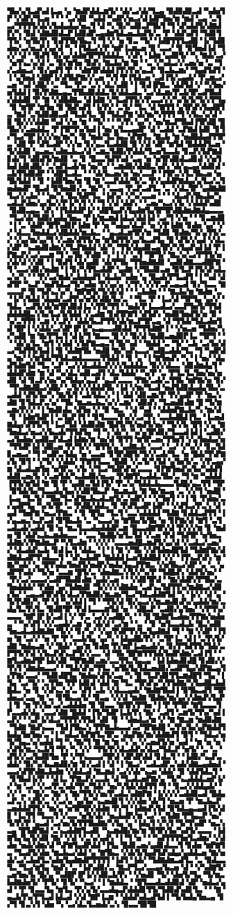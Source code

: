 ▜▙▞▄▜▃▟▚▟▐▃▄▝▄▝▆▟▛▟▟▃▆▜▞▝▟▞▃▞▟▞▜▃▄▝▉▟▉▟▉▃▟▝▚▟▅▜▛▝▞▟▛▞▜▃▅▝▝▝▝▃▞▟▉▝▚▟▟▝▚▟▛▞▅▃▞▟▐▟▛▜▅▞▆▝▆▟▝▃▄▝▃▜▃▞▜▜▜▜▞▟▞▞▙▟▄▟▄▞▅▃▜▝▟▝▚▝▉▞▚▟▊▃▛▜▙▜▝▜▝▟▚▟▟▜▞▟▇▟▛▞▚▝▉▟▝▟▇▟▉▟▃▛▐▟▉▟▛▃▄▟▆▜▟▃▅▃▙▟▜▞▃▝▛▝▟▟▚▟▜▝▜▟▊▜▜▜▞▝▅▜▙▜▚▝▊▟▜▜▙▜▙▃▜▝▜▝▞▝▅▝▊▃▝▜▞▝▐▟█▜▜▜▃▟█▝▐▞▜▟▉▟▅▞▃▞▅▃▛▞▄▞▟▝▚▝▐▜▟▃▞▞▛▝▆▛▐▃▆▃▅▝█▝▃▃▞▝▊▝▉▜▅▟▐▟▝▜▞▞▝▟▝▝▉▟▜▝▉▞▄▞▟▟▆▜▛▜▜▟▟▟▃▝▞▟▚▝▐▟▆▝▄▟▉▜▞▝▚▝▇▟▞▃▞▝▅▜▚▃▚▞▟▝▃▝▉▞▆▜▅▝▉▟▚▝▇▃▙▞▆▝▇▝▝▃▝▞▚▟▃▞▞▃▅▞▅▝▃▝▜▞▃▟▅▃▞▝▊▞▄▟▜▝▛▝▝▟▆▜▛▟▟▟▐▜▚▜▚▞▄▃▛▝▉▃▙▃▆▞▝▜▄▟▜▟▜▝▐▝▄▜▅▟▝▟█▛▐▞▟▜▙▛▇▞▞▃▅▝▚▜▝▛▐▜▟▃▅▝▃▟▐▜▞▃▄▟▞▝▛▃▆▃▞▃▅▝▚▟▝▟█▞▝▃▝▜▃▝▛▃▝▃▚▝▟▃▚▟▉▝▐▝▊▟▐▛▇▃▝▟▟▜▟▝▞▝▚▜▅▞▅▜▟▟▐▝▉▞▛▟▇▃▄▃▜▜▙▟▉▟▟▃▜▞▟▟▃▟▃▝▃▞▟▃▆▞▛▃▙▜▛▃▟▜▙▟▞▟▟▟▉▝▛▝▇▝▞▟█▟▇▃▝▟▐▟▇▝▞▜▃▟▜▜▞▞▛▃▃▞▞▞▚▞▙▜▞▜▞▞▛▜▄▝▉▝▆▜▛▝▆▜▅▝█▝█▟▚▟▜▝▐▞▛▞▝▃▜▞▝▜▃▝▟▝▇▜▜▝▄▜▛▟▚▜▄▟█▜▃▝▇▟▝▃▜▟▉▟▉▃▟▝▜▃▙▜▃▝█▝▜▟▃▛▇▝▟▞▆▞▚▜▜▜▝▜▝▞▙▃▚▞▟▝▉▝█▞▞▞▟▟▇▝▚▟▝▞▅▝▆▝▝▜▞▝▝▝▚▜▚▝▄▞▚▝▅▞▆▃▛▜▙▟▐▜▛▟█▝█▜▙▞▞▃▅▟▟▃▝▛▐▜▛▜▚▞▙▟▐▝▅▞▄▜▃▃▄▟▛▝▟▝▃▟▟▝▃▛▇▟▐▟▊▝▊▜▞▜▃▞▜▛▐▞▞▞▅▞▆▞▚▝▉▝▆▟▞▜▃▜▄▃▚▛▇▜▃▝▇▃▙▝▆▝▅▟█▟▄▟▜▜▛▃▝▟█▝▛▝▟▜▃▟▛▝▞▞▅▝▊▞▄▃▜▃▟▟█▝█▝▞▟▝▟▛▝▆▜▟▝█▟▟▟▜▃▅▝▜▞▟▟▉▝▄▃▅▃▚▟▆▃▙▃▞▟▝▃▆▃▜▟▉▞▛▟▟▞▜▃▅▜▃▃▙▝▊▃▛▞▙▛▇▟▊▟▞▜▝▟▉▟▜▞▆▟▉▝▃▝▊▝█▃▃▜▟▜▚▟▝▃▄▝▅▝▅▜▛▟▉▟▃▟▊▟▝▞▅▜▙▟▐▟▊▟█▞▝▃▚▟▜▃▟▞▆▝▅▞▚▞▝▃▆▟▉▞▟▟█▃▚▟▚▝▟▞▄▃▄▞▟▟▊▟▝▃▙▜▜▟▉▟▛▝▝▟█▜▃▟▃▝▝▝▟▞▙▃▅▞▅▝▅▞▃▃▛▝▐▜▛▃▚▜▃▜▙▃▅▝▅▜▙▜▟▟▝▝▊▝▐▟▉▜▅▞▆▝█▝▇▝▃▃▛▟▟▞▜▞▃▝▛▞▄▟▟▛▇▟▄▞▄▜▃▞▃▜▅▟▅▟▛▝█▃▟▝▉▜▅▟▊▞▃▝▇▞▚▝▃▃▄▝▛▃▛▃▟▜▃▝▃▝▞▟▃▜▛▝▄▟▇▟▇▜▃▞▞▃▙▞▝▝▅▞▚▝█▃▜▟▛▜▃▝▐▟▚▞▝▞▚▞▃▃▅▝▝▝▝▟▃▟▚▜▙▃▙▞▚▃▟▃▛▟▅▞▄▞▙▞▞▛▐▞▚▜▝▞▝▜▝▞▟▝▟▟▚▝▝▃▅▞▚▃▞▞▙▝▞▟▟▟▚▟▉▝▉▟▉▃▄▃▝▟▚▝▐▜▟▟▟▛▐▞▝▟█▜▄▟▚▜▄▟▆▜▄▜▛▜▛▟█▟▆▟▇▟▄▃▃▃▝▜▃▞▟▞▜▟▉▞▄▟▄▜▅▃▝▛▐▞▆▃▆▟▐▟▃▞▟▟▐▟▝▃▞▜▝▞▅▝▝▝▊▃▆▟▉▝▐▝▃▝▟▟▛▝█▜▚▟▊▛▐▟▆▝▛▝▅▝▚▟▄▞▟▃▛▝▅▝▞▛▐▟▇▝▊▟▅▝▄▞▝▞▞▝▟▃▃▜▅▟▟▃▞▟█▟▟▞▆▃▙▃▝▝▄▃▟▃▆▜▛▞▆▝▜▟▉▝▉▟▆▞▜▞▄▜▜▞▃▞▝▞▄▞▆▞▄▞▜▝▞▃▆▞▟▜▜▞▅▝▆▜▟▜▜▞▄▞▙▃▟▜▄▝█▝▟▜▞▞▄▟▝▞▟▃▞▟▛▝▚▃▆▟▊▟▆▞▞▜▃▛▇▟▟▝▟▞▚▝▜▜▞▟▄▟▊▃▄▜▛▞▚▜▄▟▚▟▐▟▝▛▐▛▇▃▛▞▃▞▃▃▆▝▜▝▃▜▙▝▛▟▇▝▚▝▐▝▞▝▃▜▝▜▛▜▞▝▇▃▚▞▃▞▛▜▜▞▅▞▟▞▟▝▞▟▊▝▐▝▉▟▜▝▟▞▄▟▊▝▟▞▛▜▙▝▜▜▅▟▇▟▊▝▄▟▊▟▇▃▃▟█▛▇▝▜▝▃▃▞▟▊▞▅▟▇▝▐▝▊▞▚▜▜▃▟▟▛▝▄▟▇▝▞▜▙▟▊▃▅▝▉▜▃▛▐▜▞▟▚▟▃▃▚▞▚▝▝▝▛▞▃▞▆▟▞▃▙▟▄▟▜▝▟▃▙▞▚▟▅▝▄▝█▃▟▞▛▜▃▟▜▝▐▝▚▟▝▟▟▜▛▝▚▃▛▝▅▟▜▟▃▞▜▞▚▟▅▝▛▞▄▞▄▝▞▜▚▝▞▞▛▃▛▃▄▃▟▝▊▞▜▃▃▝▇▃▃▃▛▝█▝▜▟▚▃▚▞▚▝▇▛▇▜▞▜▞▟▞▟▝▝▝▃▙▟▆▝▝▝▇▃▙▞▆▝▇▟▆▝▃▝▐▞▚▜▟▟▝▟▄▟▞▃▟▜▚▞▅▜▞▟█▞▙▞▃▝▝▜▃▝▛▝▐▃▞▟▝▜▛▜▄▝▄▞▞▝▜▟▃▝▃▟▜▞▟▞▆▜▛▟▉▟▐▃▚▜▜▞▜▜▝▝▅▟▞▛▐▃▃▟▃▞▃▃▛▜▅▜▞▜▜▟▟▟▟▟█▃▚▜▄▜▃▞▙▜▟▟▝▞▃▟▆▝▊▟▜▛▇▜▝▟▜▟▚▝▅▟▉▜▅▟▜▞▅▝▉▝▚▞▃▜▜▜▝▃▆▝▞▃▛▞▝▟▟▞▙▃▛▜▜▞▟▞▆▃▛▜▛▃▄▝▟▝▜▜▟▞▜▟▃▟▅▜▟▝█▛▐▝▞▟▟▞▃▞▟▛▐▛▐▞▚▃▄▃▃▟▉▟▟▝▛▜▜▟▇▛▐▝▝▞▅▃▅▝▜▟▅▞▚▞▚▟█▝▆▝▇▞▛▜▃▜▝▟▐▞▜▝▇▃▃▝█▝▞▝▉▞▟▝▇▟▉▃▅▟▉▛▐▃▝▜▛▜▝▝▝▝▟▞▄▜▃▝▆▜▝▞▟▟▝▞▙▛▇▃▄▃▜▝█▞▚▟▝▝▇▟▟▝▃▝▜▞▝▃▙▝▃▞▙▞▟▃▞▜▟▜▜▞▙▟▐▝▉▝▟▟▇▜▙▝▅▟█▝▇▞▚▟▚▃▃▞▚▟█▃▟▟▞▜▃▝▜▝▚▟▛▟▄▝▆▞▝▞▆▜▟▞▜▜▟▃▆▟▃▃▃▃▜▜▟▟▝▝▊▝▄▝▐▝▇▜▅▟▚▝▚▝▐▝▅▞▝▟▄▟▜▟▆▜▟▝▜▃▝▃▛▝▃▞▞▟▃▟▟▃▛▞▞▞▙▟▟▟▃▝▉▞▞▟▃▃▝▟▊▟▆▟▄▜▝▟▟▟▛▟▆▝▆▝▟▝▚▞▟▃▚▟▊▃▟▜▝▟▃▜▟▟▞▝▚▞▛▝▃▝▛▜▃▜▃▜▅▞▅▞▅▟▉▝▟▝▊▃▛▞▅▞▚▞▜▟▄▞▄▃▛▝▄▃▛▃▃▃▝▛▇▞▃▟▞▃▜▜▙▝▆▛▇▞▅▝▊▞▝▜▚▟▇▟█▃▞▟█▞▝▃▜▞▞▞▟▟▟▜▙▝▐▟▝▞▆▞▜▃▟▝▅▟▜▟▉▟▄▟▄▜▙▞▃▃▟▟▝▟▜▞▙▞▚▝▇▞▙▜▝▃▙▜▟▃▚▝▐▝▟▟▝▟▊▃▆▞▛▝▛▞▄▟▛▝▛▝▆▃▚▟▇▝▊▜▟▃▛▃▚▞▝▜▙▝▆▃▅▃▙▃▚▞▞▃▆▞▝▟▉▟▚▝▜▃▅▟▊▟▆▝█▝▜▞▆▃▆▞▛▞▞▝▐▝▆▟▊▟▄▝▟▜▅▝▞▝▉▝▆▃▝▝▟▝▚▟▝▝▟▟▅▛▇▃▙▞▚▝▆▞▟▝▊▝▐▟▆▜▟▛▐▝▃▜▄▛▐▜▝▝▊▜▃▃▃▜▚▞▞▃▞▜▚▝▃▃▙▟█▟▐▜▃▝▐▃▅▟▇▟▄▞▟▜▜▞▜▝▐▃▞▜▟▝▟▟▉▟▇▝█▟▜▞▜▞▅▟▜▞▅▞▝▜▞▞▙▝█▜▝▞▄▝▇▜▅▟▃▞▅▃▞▞▙▃▟▞▜▜▟▜▄▝▜▝▚▝▟▞▚▝▚▞▄▜▛▟▊▞▜▃▃▟▐▟▐▝▃▟▉▞▃▞▙▟▅▞▄▟▉▃▛▟▃▟▐▟▆▞▆▝▅▞▟▝▉▜▜▝▆▜▛▃▅▞▜▜▅▜▝▞▄▜▅▟▄▞▅▝▜▜▟▛▐▟▝▟▉▃▅▝▛▞▜▞▞▝█▜▜▞▄▝▄▟▇▃▙▝▃▃▞▝▃▞▝▞▚▞▞▝▊▃▜▟▊▃▅▃▞▝▜▝▚▟▛▃▜▟▄▝▅▝▃▃▅▝▊▜▛▟█▜▞▜▞▞▃▟▞▜▃▝▅▝█▟▞▜▚▛▇▞▙▝▉▜▝▝▞▜▞▝▞▟▟▞▝▛▇▜▜▃▃▝█▟▊▝▞▃▜▞▚▜▟▝▄▜▅▜▞▃▝▞▛▃▄▞▆▝▟▃▟▃▆▜▅▝▅▜▛▃▝▞▙▝▞▜▃▞▜▟▛▟▚▞▃▃▃▝▊▛▇▜▅▟▚▞▙▞▚▟▟▜▟▟▊▃▅▞▙▝▞▃▅▜▟▞▚▃▙▟▉▞▅▃▄▝▛▟▇▜▚▃▟▟▃▜▙▞▃▝▜▝▆▝▚▟▟▟▐▜▜▞▆▜▟▝▇▝█▝▛▝▄▟▊▃▜▟▐▜▞▝▛▃▚▞▜▟▟▃▙▃▃▃▜▟█▞▄▃▜▜▝▜▛▝▉▜▟▞▙▞▜▃▃▟▄▜▄▞▞▟▉▜▙▃▛▝▆▃▆▃▙▝▇▝▇▞▆▃▄▝▃▝▞▞▜▝▅▟█▝▐▃▄▝▜▃▜▞▝▜▙▞▜▃▚▛▇▃▙▃▟▃▆▜▞▃▚▟▛▞▝▝▞▜▅▜▝▝▐▝▊▝▛▟▅▞▃▞▄▟▛▜▄▝▚▞▙▜▛▝▃▝▛▟█▞▟▟▃▝▊▝▛▟▜▃▟▛▐▟▛▝▝▞▟▜▃▞▛▃▚▝▟▝▄▟▝▜▅▛▇▝▅▃▞▛▇▃▝▝▊▝█▜▄▝▜▃▜▝▃▃▚▟▟▟▟▝▜▟▇▝▊▟▟▃▟▜▜▝▐▞▄▃▅▃▚▃▛▃▟▝▉▜▙▃▙▝▃▝▚▃▃▞▅▝▇▜▙▞▙▜▙▝▅▝▊▛▇▞▟▝▇▜▝▃▜▃▟▃▟▞▃▟▟▝█▝▅▝▆▃▜▃▃▟▄▟▟▟▛▃▆▝█▃▃▟▇▜▛▞▟▝▛▞▞▞▆▝▊▝▆▟▅▝█▝▟▟▚▃▙▃▆▟▅▃▃▝▝▃▃▝▇▟█▞▅▜▃▜▟▝▞▃▅▝▛▟▝▜▟▜▛▝▅▜▅▃▟▟▇▞▞▛▇▟▆▃▛▝▚▜▃▟▆▝▝▞▞▞▝▃▃▃▅▟█▃▆▟▜▞▄▞▟▝▞▃▟▃▞▃▅▞▞▝▟▃▟▟▚▃▙▝▊▟▐▃▜▝▟▟▃▝▐▝▐▝▇▝▞▜▙▝▞▟▜▟▅▟█▜▟▝▜▟▆▛▇▞▟▟▇▟▃▟▛▜▚▟▃▃▜▝▝▟▚▃▙▟▛▝▇▟▟▟▐▃▅▜▟▟█▟▝▞▞▝▐▜▚▃▛▟▚▝▆▝▇▞▚▟▞▝▄▝█▜▚▟▄▜▅▟▜▞▅▟▛▞▅▟▄▜▄▃▛▛▇▃▝▞▅▜▙▃▞▟▛▝▄▝▃▝▄▟▛▜▚▟▞▝▜▞▅▝▃▃▆▝█▜▞▃▝▟▅▟▇▃▚▜▞▞▚▞▛▝▜▟█▟▚▝▟▟▜▞▅▞▝▝▛▞▃▞▃▃▃▞▃▟▛▜▙▟▊▟▆▝▄▟▞▃▅▝▝▝▞▟▊▜▛▟▝▝▇▞▟▟▛▞▛▜▙▞▃▜▅▟▟▟▞▝▛▟▅▝▄▞▜▟▆▟▊▝▜▞▞▞▞▟▇▟▅▝▃▟▚▃▜▟▜▜▚▞▆▟▇▃▞▟█▞▙▞▝▃▄▃▟▜▛▟▜▞▟▃▞▛▇▟▉▞▆▃▆▞▜▃▞▜▟▃▟▟▇▜▟▝▚▝▐▞▞▝▟▝▄▝▜▞▛▟▉▞▚▝▛▝▟▝▚▞▟▟▐▝▜▝▝▜▜▞▟▝▉▞▄▃▞▞▆▃▆▟▊▟▚▞▄▟▟▞▆▞▃▟▄▜▃▜▚▜▃▝▉▟▉▜▛▝▛▟▐▃▃▃▆▜▟▝▅▝▝▟█▃▛▝▃▟▉▞▄▜▅▞▝▞▛▜▚▞▃▃▃▝▇▛▐▛▐▞▃▟▐▝▞▝▛▃▝▃▞▞▃▟█▞▚▝▝▝█▝█▟▇▜▃▟▅▞▛▛▇▞▅▟▅▃▝▝▚▞▟▜▝▞▞▃▄▟▞▃▆▝▅▝▟▞▟▝▃▞▆▝▝▃▝▝▊▝▅▜▃▃▟▃▙▝█▃▚▟▉▜▅▃▟▃▟▟▇▟▇▝▜▞▞▝▊▞▚▞▝▞▄▞▛▟▛▜▚▜▃▜▄▟▇▟▝▜▝▝▇▝▞▟▛▝▐▜▅▝▇▝▃▞▞▝▅▝▛▝▛▝▃▃▙▜▄▝▄▞▚▝▐▟▄▟█▞▛▞▝▃▜▛▐▃▝▟▐▝▃▜▚▜▞▟▇▝▆▟▄▃▆▝▞▝█▟▞▝▄▞▆▝▊▟▆▝▛▞▆▛▐▃▅▃▟▞▄▝▊▞▛▜▟▜▜▞▜▟▞▃▛▜▜▞▛▟▝▞▙▃▛▟▚▃▛▜▞▞▃▃▝▟▝▜▙▝█▛▇▜▜▜▟▞▙▟▛▟▆▞▃▟▐▜▝▝▇▜▃▟▆▟▜▛▐▟▞▟▊▝▜▛▇▟▊▃▆▞▃▃▜▜▃▜▄▃▄▝▐▟▐▟▅▟▊▟█▝▊▟▉▞▞▜▚▜▝▟▆▟▅▃▃▞▝▝▜▟▞▟▚▞▜▜▃▝▅▜▙▜▄▜▟▃▅▟▉▞▃▟▛▜▄▞▟▛▇▃▄▜▞▛▇▞▃▃▞▝▜▟▊▟█▜▄▝▇▟▅▞▟▜▞▃▄▝▚▝█▝▜▃▛▟▊▜▜▃▆▟█▜▝▜▄▝▐▜▄▝▃▞▜▞▝▃▜▜▅▝▛▛▐▟▊▟▝▟▟▝▇▝▜▃▝▜▛▟▚▞▚▜▜▟▇▞▚▜▄▟█▃▙▟█▟▃▝▅▝▊▝▞▟▚▃▚▞▃▝▟▜▝▃▙▝▞▟▃▃▄▟▞▝▇▟▇▜▙▟▐▝▉▜▙▃▟▜▝▜▛▟▅▃▞▃▄▝▇▝▃▝▊▜▙▃▄▜▞▝▉▃▄▝▞▞▟▝▆▟▇▝█▟▆▞▆▞▄▞▞▟▆▟▚▜▄▛▐▝▊▝▆▝▛▞▙▞▃▞▃▟▟▟▅▝▉▝▉▃▃▝▇▜▛▞▛▜▅▝▐▝▛▝▛▜▛▝▇▜▃▃▃▜▛▃▃▟▞▟▄▝▃▃▞▟▇▝█▟▟▝▐▜▞▜▟▛▐▃▙▜▚▝▇▞▝▃▟▜▝▃▆▜▞▜▚▞▚▟▐▃▛▞▝▝▄▛▐▞▟▃▞▜▜▜▚▜▜▟▝▟▊▝▊▝▝▟▅▟▃▞▆▝▞▝▇▝▇▃▆▝▆▟▉▟▇▝▜▟▇▝▇▟▚▃▃▝▜▟▐▜▙▃▚▝▛▛▇▃▙▃▃▞▃▞▜▛▇▟█▝▃▜▚▞▙▞▄▛▇▟▟▜▙▟▄▜▅▜▅▞▃▝▐▝▚▟▃▞▙▛▇▜▃▜▛▃▝▟▄▛▇▞▆▞▟▟▇▟▜▝▉▜▝▝▜▟▃▞▅▜▞▜▄▃▚▞▄▟▟▝▜▝▚▝▇▞▜▝▇▝▆▝▆▝▚▝▄▝▞▃▅▟▜▞▅▝▄▟▝▝▆▝▅▝▅▝▞▟▜▞▆▃▚▃▙▜▝▜▚▝▚▝▞▞▝▜▜▞▛▞▟▃▟▟▚▞▟▃▞▜▟▃▛▝▅▜▞▝▃▝▃▝▟▜▞▞▃▞▙▟▉▜▅▝▛▝▞▜▚▃▃▃▞▜▛▟▝▟▛▟▛▟▟▝▊▟▃▜▝▝▐▟▉▞▚▃▛▃▟▟▞▝▉▞▚▞▙▃▆▟▉▞▆▝▊▞▃▟▐▝▟▝▐▝▇▃▞▝▃▟▃▟▛▃▚▟▞▟▇▃▄▟▅▟▝▃▃▞▟▜▛▟▇▃▙▟▆▝▞▟▟▃▟▝▇▃▆▟▝▃▞▞▟▞▚▃▅▝▟▟▞▝▉▝▟▟▜▟▃▜▝▝▊▜▙▟▐▞▛▝▝▟▐▃▝▛▇▃▛▞▃▃▙▝▟▝▜▃▟▃▅▛▇▞▄▝▜▞▚▃▟▟▟▃▅▛▐▞▞▝▆▝▃▞▝▞▃▞▛▃▚▟▞▜▚▞▜▟▞▝▅▞▚▜▟▞▟▟▜▜▝▜▝▝▊▃▞▞▟▟▄▟▞▝▞▞▝▃▝▝█▞▃▝▇▞▚▝▇▞▜▜▞▞▅▞▛▃▟▃▚▟▇▛▇▝▐▞▞▞▞▃▟▟▉▃▟▝█▟▄▃▛▃▚▝▟▜▞▃▝▞▃▞▄▝▄▞▙▞▚▃▅▟▊▜▝▞▞▟▅▝▟▞▜▝▅▃▅▝▛▝▆▃▙▃▛▃▅▟▟▟▜▜▞▝▆▞▄▝▅▜▛▜▛▞▟▟▆▝▛▞▜▝▐▟▆▟▚▜▟▝▉▜▟▃▄▃▄▟▐▜▞▟▊▝▐▃▜▜▝▜▃▃▜▝▞▃▃▝▅▜▞▟▞▝▅▃▙▟▛▞▆▝▃▞▝▃▜▟▇▝▛▜▄▃▛▝▅▞▜▞▛▞▛▝▄▃▟▝▃▞▅▞▙▜▜▜▙▟▇▞▚▜▄▝▄▝▐▟▄▜▝▞▚▜▝▜▞▜▚▟▛▝▅▃▚▃▄▝█▜▟▛▇▟▝▃▚▃▟▟▇▜▃▟▊▝▚▃▆▟█▞▆▞▆▝▉▜▛▞▙▞▚▟▜▞▃▃▃▝▐▟▇▜▄▜▄▜▞▟▉▝▇▞▝▞▟▝▞▃▚▞▄▟▚▝▐▝▜▝▅▝▝▝▚▟▜▜▜▜▅▜▃▟▆▞▝▞▟▟▅▝▅▟▞▟▆▞▟▝▚▛▇▜▄▟▛▟▟▝▐▜▄▝█▟▊▃▅▞▄▟▊▟▃▃▜▝▊▟▅▝▆▛▇▜▃▝▜▃▟▜▞▟▅▝▆▃▙▃▞▟▟▝▄▝▇▜▙▃▝▞▟▞▙▜▄▟▜▟▚▟▄▞▄▟▟▃▅▝▇▞▅▟▞▃▞▃▙▟▜▃▚▟▅▜▄▟▆▟▛▜▜▜▜▝▐▟▜▝▐▟▞▝▜▟▇▟▆▃▟▜▃▝▃▝▉▟▃▃▜▃▝▜▃▞▆▜▄▝▆▟▚▝▃▝▐▟▚▟▉▞▃▝▇▃▛▜▃▞▃▃▄▞▙▃▅▝▟▝▝▞▚▟▇▜▞▃▅▜▅▞▙▝█▞▄▝▚▟█▛▐▛▐▞▞▟▉▃▙▜▚▝▝▞▅▟▊▝▜▞▝▟▅▜▞▜▄▝▜▞▆▃▙▟▇▟▅▜▞▝▛▜▞▝▊▜▞▝▚▃▞▝▐▝▆▟▟▃▝▝█▜▃▃▟▃▟▟▉▟▝▟▛▝▅▟▃▞▄▟▝▝▛▝▊▃▃▜▄▝▆▜▃▝▛▞▄▜▞▃▃▟▄▃▛▟▟▟▊▜▜▞▜▟▉▟▚▟▊▜▃▝▝▝▇▝▄▃▙▜▚▞▛▜▃▟▐▟▃▟▝▞▟▝▇▛▐▃▆▝▝▟▟▟▚▟▃▟▜▟▐▝▜▞▙▟▄▜▅▃▄▝▊▞▜▝▊▃▚▜▝▟▅▝▚▝▃▞▟▃▜▃▅▟▞▃▚▝▉▃▃▜▉▜▉
